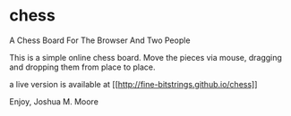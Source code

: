 # chess
A Chess Board For The Browser And Two People

This is a simple online chess board. Move the pieces via mouse, dragging and dropping them from place to place. 

a live version is available at [[http://fine-bitstrings.github.io/chess]]

Enjoy,
Joshua M. Moore

